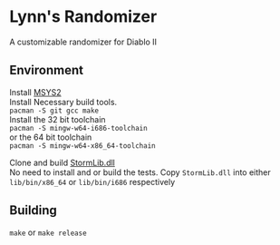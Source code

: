 # Lynn's Randomizer
A customizable randomizer for Diablo II  

## Environment
Install [MSYS2](https://www.msys2.org/)  
Install Necessary build tools.  
`pacman -S git gcc make`  
Install the 32 bit toolchain  
`pacman -S mingw-w64-i686-toolchain`  
or the 64 bit toolchain  
`pacman -S mingw-w64-x86_64-toolchain`  

Clone and build [StormLib.dll](https://github.com/ladislav-zezula/StormLib)  
No need to install and or build the tests.
Copy `StormLib.dll` into either `lib/bin/x86_64` or `lib/bin/i686` respectively  

## Building
`make` or `make release`
